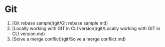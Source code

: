 # Git

1. [Git rebase sample](git/Git rebase sample.md)
1. [Locally working with GIT in CLI version](git/Locally working with GIT in CLI version.md)
1. [Solve a merge conflict](git/Solve a merge conflict.md)
